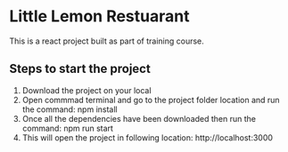 # Little Lemon Restuarant

This is a react project built as part of training course. 

## Steps to start the project
1. Download the project on your local
2. Open commmad terminal and go to the project folder location and run the command: npm install
3. Once all the dependencies have been downloaded then run the command: npm run start
4. This will open the project in following location: http://localhost:3000